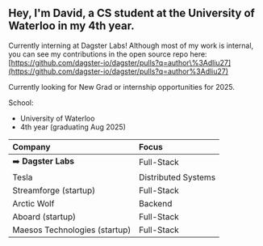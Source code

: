 ## Hey, I'm David, a CS student at the University of Waterloo in my 4th year. 

Currently interning at Dagster Labs! Although most of my work is internal, you can see my contributions in the open source repo here: [https://github.com/dagster-io/dagster/pulls?q=author\%3Adliu27](https://github.com/dagster-io/dagster/pulls?q=author%3Adliu27)

Currently looking for New Grad or internship opportunities for 2025.

School:
- University of Waterloo
- 4th year (graduating Aug 2025)

| **Company**                          | **Focus**           |
|:-------------------------------------|:--------------------|
| ➡️ **Dagster Labs**                   | Full-Stack          |
| Tesla                                | Distributed Systems |
| Streamforge (startup)                | Full-Stack          |
| Arctic Wolf                          | Backend             |
| Aboard (startup)                     | Full-Stack          |
| Maesos Technologies (startup)        | Full-Stack          |
